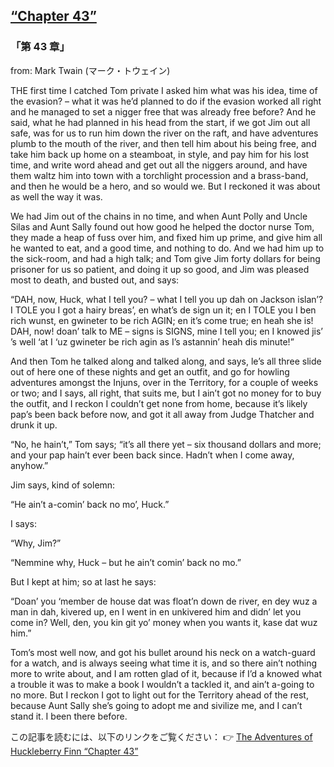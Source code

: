 ## [“Chapter 43”](https://www.beanreading.com/ja/article/809?source=github )   
 
 ###  「第 43 章」 

 from:  Mark Twain (マーク・トウェイン) 
 
 
 THE first time I catched Tom private I asked him what was his idea, time of the evasion? – what it was he’d planned to do if the evasion worked all right and he managed to set a nigger free that was already free before? And he said, what he had planned in his head from the start, if we got Jim out all safe, was for us to run him down the river on the raft, and have adventures plumb to the mouth of the river, and then tell him about his being free, and take him back up home on a steamboat, in style, and pay him for his lost time, and write word ahead and get out all the niggers around, and have them waltz him into town with a torchlight procession and a brass-band, and then he would be a hero, and so would we. But I reckoned it was about as well the way it was.





We had Jim out of the chains in no time, and when Aunt Polly and Uncle Silas and Aunt Sally found out how good he helped the doctor nurse Tom, they made a heap of fuss over him, and fixed him up prime, and give him all he wanted to eat, and a good time, and nothing to do. And we had him up to the sick-room, and had a high talk; and Tom give Jim forty dollars for being prisoner for us so patient, and doing it up so good, and Jim was pleased most to death, and busted out, and says:





“DAH, now, Huck, what I tell you? – what I tell you up dah on Jackson islan’? I TOLE you I got a hairy breas’, en what’s de sign un it; en I TOLE you I ben rich wunst, en gwineter to be rich AGIN; en it’s come true; en heah she is! DAH, now! doan’ talk to ME – signs is SIGNS, mine I tell you; en I knowed jis’ ’s well ‘at I ‘uz gwineter be rich agin as I’s astannin’ heah dis minute!”





And then Tom he talked along and talked along, and says, le’s all three slide out of here one of these nights and get an outfit, and go for howling adventures amongst the Injuns, over in the Territory, for a couple of weeks or two; and I says, all right, that suits me, but I ain’t got no money for to buy the outfit, and I reckon I couldn’t get none from home, because it’s likely pap’s been back before now, and got it all away from Judge Thatcher and drunk it up.





“No, he hain’t,” Tom says; “it’s all there yet – six thousand dollars and more; and your pap hain’t ever been back since. Hadn’t when I come away, anyhow.”





Jim says, kind of solemn:





“He ain’t a-comin’ back no mo’, Huck.”





I says:





“Why, Jim?”





“Nemmine why, Huck – but he ain’t comin’ back no mo.”





But I kept at him; so at last he says:





“Doan’ you ‘member de house dat was float’n down de river, en dey wuz a man in dah, kivered up, en I went in en unkivered him and didn’ let you come in? Well, den, you kin git yo’ money when you wants it, kase dat wuz him.”





Tom’s most well now, and got his bullet around his neck on a watch-guard for a watch, and is always seeing what time it is, and so there ain’t nothing more to write about, and I am rotten glad of it, because if I’d a knowed what a trouble it was to make a book I wouldn’t a tackled it, and ain’t a-going to no more. But I reckon I got to light out for the Territory ahead of the rest, because Aunt Sally she’s going to adopt me and sivilize me, and I can’t stand it. I been there before.


この記事を読むには、以下のリンクをご覧ください：  👉    [The Adventures of Huckleberry Finn “Chapter 43”](https://www.beanreading.com/ja/article/809?source=github ) 
